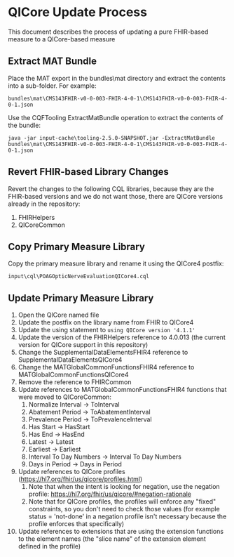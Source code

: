 # QICore Update Process

This document describes the process of updating a pure FHIR-based measure to a QICore-based measure

## Extract MAT Bundle

Place the MAT export in the bundles\mat directory and extract the contents into a sub-folder. For example:

```
bundles\mat\CMS143FHIR-v0-0-003-FHIR-4-0-1\CMS143FHIR-v0-0-003-FHIR-4-0-1.json
```

Use the CQFTooling ExtractMatBundle operation to extract the contents of the bundle:

```
java -jar input-cache\tooling-2.5.0-SNAPSHOT.jar -ExtractMatBundle bundles\mat\CMS143FHIR-v0-0-003-FHIR-4-0-1\CMS143FHIR-v0-0-003-FHIR-4-0-1.json
```

## Revert FHIR-based Library Changes

Revert the changes to the following CQL libraries, because they are the FHIR-based versions and we do not want those, there are QICore versions already in the repository:

1. FHIRHelpers
2. QICoreCommon

## Copy Primary Measure Library

Copy the primary measure library and rename it using the QICore4 postfix:

```
input\cql\POAGOpticNerveEvaluationQICore4.cql
```

## Update Primary Measure Library

1. Open the QICore named file
2. Update the postfix on the library name from FHIR to QICore4
3. Update the using statement to `using QICore version '4.1.1'`
3. Update the version of the FHIRHelpers reference to 4.0.013 (the current version for QICore support in this repository)
4. Change the SupplementalDataElementsFHIR4 reference to SupplementalDataElementsQICore4
5. Change the MATGlobalCommonFunctionsFHIR4 reference to MATGlobalCommonFunctionsQICore4
6. Remove the reference to FHIRCommon
7. Update references to MATGlobalCommonFunctionsFHIR4 functions that were moved to QICoreCommon:
    1. Normalize Interval -> ToInterval
    1. Abatement Period -> ToAbatementInterval
    1. Prevalence Period -> ToPrevalenceInterval
    1. Has Start -> HasStart
    1. Has End -> HasEnd
    1. Latest -> Latest
    1. Earliest -> Earliest
    1. Interval To Day Numbers -> Interval To Day Numbers
    1. Days in Period -> Days in Period
8. Update references to QICore profiles (https://hl7.org/fhir/us/qicore/profiles.html)
    1. Note that when the intent is looking for negation, use the negation profile: https://hl7.org/fhir/us/qicore/#negation-rationale
    1. Note that for QICore profiles, the profiles will enforce any "fixed" constraints, so you don't need to check those values (for example status = 'not-done' in a negation profile isn't necessary because the profile enforces that specifically)
9. Update references to extensions that are using the extension functions to the element names (the "slice name" of the extension element defined in the profile)
